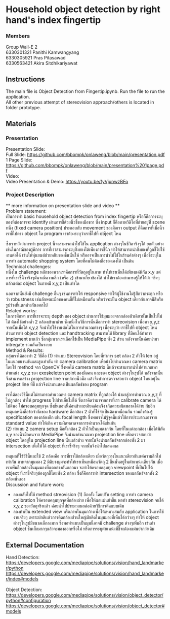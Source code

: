 # Household object detection by right hand's index fingertip
### Members <br/>
Group Wall-E 2<br/>
6330301321 Panithi Kamwangyang <br/>
6330305921 Pras Pitasawad <br/>
6330563421 Akira Sitdhikariyawat <br/>

## Instructions
The main file is Object Detection from Fingertip.ipynb. Run the file to run the application.<br/>
All other previous attempt of stereovision approach/others is located in folder prototype.<br/>

## Materials
### Presentation
Presentation Slide: <br/>
Full Slide: https://github.com/bbompk/onlaweng/blob/main/presentation.pdf<br/>
1 Page Slide: https://github.com/bbompk/onlaweng/blob/main/presentation%201page.pdf<br/>
Video: <br/>
Video Presentation & Demo: https://youtu.be/fyVjunwzBFo<br/>
### Project Description
** more information on presentation slide and video **
<br/>
Problem statement: <br/>
เป็นการทำ basic household object detection from index fingertip หรือก็คือการระบุของที่ต้องการจะ identify ผ่านการชี้ด้วยนิ้วชี้ของมือขวา ซึ่ง input ก็คือภาพวิดิโอที่ถ่ายอยู่ที่ scene หนึ่ง (fixed camera position) ประกอบกับ movement ของมือเรา output ก็คือการที่เมื่อนิ้วเราชี้ไปตรง object ใด program เราต้องระบุว่าเราชี้ไปที่ ob่ject ไหน

ซึ่งเราหวังว่าการทำ project นี้จะสามารถนำไปใช้ใน application ต่างๆในชีวิตจริงๆได้ ยกตัวอย่างเช่นในกรณีของผู้พิการ การที่เราสามารถระบุสิ่งของได้เพียงการชี้นิ้ว ทำให้สามารถนำสิ่งของที่ถูกชี้ไปใช้งานต่อได้ เช่นให้หุ่นยนต์ช่วยหยิบของชิ้นนั้นให้ หรืออาจเป็นการนำไปใช้ในร้านค้าต่างๆ เพื่อชี้ระบุในการทำ automatic shopping system โดยที่คนไม่ต้องถือของเองได้ เป็นต้น
<br/>
Technical challenges: <br/>
หนึ่งใน challenge หลักของพวกเราคือการที่วัตถุอยู่ในภาพ ทำให้เราเห็นได้เพียงเเค่พิกัด x,y เเต่การที่เราชี้นิ้วจริงๆมันจะมีความลึก (หรือ z) เข้ามาเกี่ยวข้องได้ ทำให้เราต้องสามารถรู้ให้ได้ว่า จริงๆเเล้วเเต่ละ object ในภาพมี x,y,z เป็นเท่าใด 

นอกจากนั้นยังมี challenge อื่นๆ เช่นการทำให้ responsive ทำให้ผู้ใช้งานไม่รู้สึกว่ากระตุก หรือว่า robustness เช่นลักษณะมือของคนชี้ที่ไม่เหมือนกัน หรือว่าจะเป็น object เดียวกันอาจมีสีหรือรูปร่างที่เเตกต่างกันออกไป
<br/>
Related works: <br/>
ในการศึกษา การที่เราจะระบุ depth ของ object ผ่านการใช้มุมมองจากกล้องตัวเดียวนั้นเป็นไปไม่ได้ ต้องใช้อย่างต่ำ 2 กล้องเข้ามาช่วย ซึ่่งหนึ่งในวิธีการนั้นคือการทำ stereovision เพื่อหา x,y,z จากนั้นเมื่อได้ x,y,z จึงนำไปใช้งานต่อได้ในการคำนวณต่างๆ เพื่อระบุว่า เราชี้ไปที่ object ไหน
ส่วนการทำ object detection และ handtracking สามารถใช้ library ที่มีคนได้ทำการ implement มาเเล้ว ซึ่งกลุ่มพวกเราเลือกใช้เป็น MediaPipe ทั้ง 2 ส่วน หลังจากนั้นค่อยนำมา intregate รวมกันเป็นระบบ
<br/>
Method & Results: <br/>
กลุ่มเราได้ลองทำ 2 วิธีคือ
(1) ทำแบบ Stereovision โดยที่ทำการ set กล้อง 2 ตัวให้ len อยู่ในเเนวขนานกันและสูงเท่ากัน ทำ camera calibration เพื่อนำไปคำนวณหา camera matrix โดยใช้ method จาก OpenCV ซึ่งพอได้ camera matrix นี้เเล้วจะสามารถนำไปคำนวณหาตำแหน่ง x,y,z ของ exoskeleton point ของมือคน และของ object ต่างๆในรุปได้ หลังจากนั้นจึงสามารถสร้าง projection line จากปลายนิ้วมือ เเล้วจึงทำการตรวจสอบว่า object ไหนอยุ่ใน project line ที่ชี้ เเล้วจึงนำมาแสดงเป็นผลลัพธ์ของ program

เราได้ลองวิธีนี้เเต่ไม่สามารถคำนวณหา camera matrix ที่ถูกต้องได้ นำมาสู่การคำนวณ x,y,z ที่ไม่ถูกต้อง ทำให้ progress ไปส่วนอื่นไม่ได้ ซึ่งเราคิดว่ามาจากการที่เรา calibrate camera ได้ไม่ดีพอ ไม่ครอบคลุมทุกจุด ซึ่งขั้นตอนนี้ค่อนข้างละเอียดอ่อนจึง เกิดความผิดพลาดได้ง่าย กับอีกเหตุผลหนึ่งคือข้อจำกัดของ hardware คือกล้อง 2 ตัวที่ใช้จำเป็นต้องเหมือนกัน รวมถึงต้องรู้ specification ของกล้องอีก เช่น focal length ซึ่งพอเราไม่รู้จุดนี้เเล้วใช้การประมาณเอาจาก standard value ทำให้เกิด ความผิดพลาดจากการคำนวณได้เช่นกัน
<br/>
(2) ทำแบบ 2 camera setup คือตั้งกล้อง 2 ตัวไว้เป็นมุมฉากกัน โดยที่ในเเต่ละกล้อง เมื่อได้พิกัด x,y ของนิ้วมือคนจาก MediaPipe จึงนำมาคำนวณหา projection line เพื่อตรวจสอบว่า object ใดอยู่ใน projection line นั้นเเล้วบ้าง จากนั้นจึงนำผลลัพธ์จากกล้องทั้ง 2 มา intersection เพื่อให้ได้ object ที่เราชี้จริงๆ จากนั้นจึงนำไปแสดงผล

เหตุผลที่ใช้วิธีนี้เเละใช้ 2 กล้องคือ การที่เราใช้กล้องเดียว เมื่อวัตถุวางในแนวเดียวกันเเต่ความลึกไม่เท่ากัน ภาพจากมุมมอง 2 มิติบางมุมจะทำให้เราเห็นเหมือนวัตถุ 2 ชิ้นนั้นอยู่ในตำแหน่งเดียวกัน เมื่อเราเพิ่มอีกกล้องในมุมมองที่เเตกต่างกันออกมา จะทำให้ครอบคลุมทุก viewpoint ที่เป็นไปได้ object ที่เราชี้จริงๆต้องถูกชี้โดยทั้ง 2 กล้อง ซึ่งก็คือการทำ intersection ของผลลัพธ์จากทั้ง 2 กล้องนั่นเอง
<br/>
Discussion and future work: <br/>
- ลองกลับไปใช้ method streovision (1) อีกครั้ง โดยปรับ setting การทำ camera calibration ให้ครอบคลุมทุกจุดที่กล้องถ่าย เพื่อให้ผลเเม่นยำขึ้น พอทำ stereovision จนได้ x,y,z ของวัตถุจริงเเล้ว ค่อยนำไปประมวลผลต่อด้วยวิธีการคิดแบบเดิม
- ลองทำเป็น extended view หรือภาพในมุมกว้างเพื่อให้เหมาะสมกับ application ในการใช้งานจริงๆ เพราะปกติเเล้วการติดกล้องส่วนใหญ่มักติดในมุมมองที่เห็นได้กว้างๆ ทำให้ object ต่างๆในรูปมีขนาดเล็กลงมาก ซึ่งพอทำแบบเป็นมุมนี้อาจมี challenge ต่างๆเพิ่มอีก เช่นถ้า object ชิ้นเล็กมากๆเเล้วจะมองออกหรือไม่ หรือการระบุตำแหน่งที่ชี้จะต้องเเม่นยำกว่าเดิม

## External Documentation
Hand Detection: <br/>
https://developers.google.com/mediapipe/solutions/vision/hand_landmarker/python <br/>
https://developers.google.com/mediapipe/solutions/vision/hand_landmarker/index#models <br/>
<br/>
Object Detection: <br/>
https://developers.google.com/mediapipe/solutions/vision/object_detector/python#configuration <br/>
https://developers.google.com/mediapipe/solutions/vision/object_detector#models <br/>



